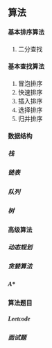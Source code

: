 <font face="黑体">

## 算法

#### 基本排序算法
1. 二分查找

#### 基本查找算法
1. 冒泡排序
2. 快速排序
3. 插入排序
4. 选择排序
5. 归并排序

#### 数据结构

##### 栈
##### 链表
##### 队列
##### 树

#### 高级算法

##### 动态规划
##### 贪婪算法
##### A*

#### 算法题目

##### Leetcode

##### 面试题



</font>